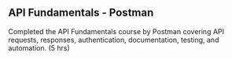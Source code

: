 ## API Fundamentals - Postman

Completed the API Fundamentals course by Postman covering API requests, responses, authentication, documentation, testing, and automation. (5 hrs)